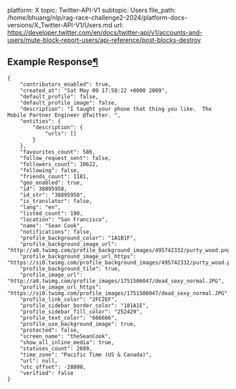 platform: X
topic: Twitter-API-V1
subtopic: Users
file_path: /home/bhuang/nlp/rag-race-challenge2-2024/platform-docs-versions/X_Twitter-API-V1/Users.md
url: https://developer.twitter.com/en/docs/twitter-api/v1/accounts-and-users/mute-block-report-users/api-reference/post-blocks-destroy


## Example Response[¶](#example-response "Permalink to this headline")

    {
        "contributors_enabled": true,
        "created_at": "Sat May 09 17:58:22 +0000 2009",
        "default_profile": false,
        "default_profile_image": false,
        "description": "I taught your phone that thing you like.  The Mobile Partner Engineer @Twitter. ",
        "entities": {
            "description": {
                "urls": []
            }
        },
        "favourites_count": 586,
        "follow_request_sent": false,
        "followers_count": 10622,
        "following": false,
        "friends_count": 1181,
        "geo_enabled": true,
        "id": 38895958,
        "id_str": "38895958",
        "is_translator": false,
        "lang": "en",
        "listed_count": 190,
        "location": "San Francisco",
        "name": "Sean Cook",
        "notifications": false,
        "profile_background_color": "1A1B1F",
        "profile_background_image_url": "http://a0.twimg.com/profile_background_images/495742332/purty_wood.png",
        "profile_background_image_url_https": "https://si0.twimg.com/profile_background_images/495742332/purty_wood.png",
        "profile_background_tile": true,
        "profile_image_url": "http://a0.twimg.com/profile_images/1751506047/dead_sexy_normal.JPG",
        "profile_image_url_https": "https://si0.twimg.com/profile_images/1751506047/dead_sexy_normal.JPG",
        "profile_link_color": "2FC2EF",
        "profile_sidebar_border_color": "181A1E",
        "profile_sidebar_fill_color": "252429",
        "profile_text_color": "666666",
        "profile_use_background_image": true,
        "protected": false,
        "screen_name": "theSeanCook",
        "show_all_inline_media": true,
        "statuses_count": 2609,
        "time_zone": "Pacific Time (US & Canada)",
        "url": null,
        "utc_offset": -28800,
        "verified": false
    }